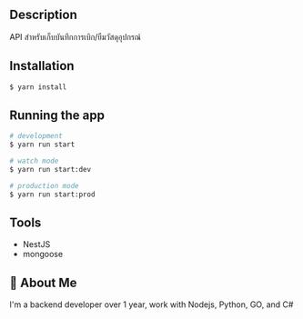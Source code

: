 ## Description

API สำหรับเก็บบันทึกการเบิก/ยืมวัสดุอุปกรณ์

## Installation

```bash
$ yarn install
```

## Running the app

```bash
# development
$ yarn run start

# watch mode
$ yarn run start:dev

# production mode
$ yarn run start:prod
```

## Tools

- NestJS
- mongoose

## 🚀 About Me

I'm a backend developer over 1 year, work with Nodejs, Python, GO, and C#
